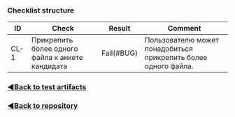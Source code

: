 ### Checklist structure

| ID   	| Check                                            	| Result     	| Comment                                                        	|
|------	|--------------------------------------------------	|------------	|----------------------------------------------------------------	|
| CL-1 	| Прикрепить более одного файла к анкете кандидата 	| Fail(#BUG) 	| Пользователю может понадобиться прикрепить более одного файла. 	|

### [:arrow_backward:Back to test artifacts](https://github.com/c1plak/Vadims_Course_group27/tree/main/TestArtifacts)

### [:arrow_backward:Back to repository](https://github.com/c1plak/Vadims_Course_group27)


